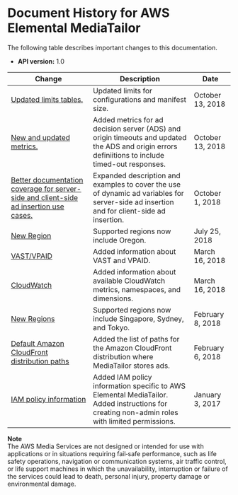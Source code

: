 # Document History for AWS Elemental MediaTailor<a name="document-history"></a>

The following table describes important changes to this documentation\. 
+ **API version:** 1\.0

| Change | Description | Date | 
| --- |--- |--- |
| [Updated limits tables\.](limits.md) | Updated limits for configurations and manifest size\. | October 13, 2018 | 
| [New and updated metrics\.](monitoring-cloudwatch.md) | Added metrics for ad decision server \(ADS\) and origin timeouts and updated the ADS and origin errors definiitions to include timed\-out responses\.  | October 13, 2018 | 
| [Better documentation coverage for server\-side and client\-side ad insertion use cases\.](variables.md) | Expanded description and examples to cover the use of dynamic ad variables for server\-side ad insertion and for client\-side ad insertion\.  | October 1, 2018 | 
| [New Region](what-is.md#regions-endpoints) | Supported regions now include Oregon\. | July 25, 2018 | 
| [VAST/VPAID](vast.md) | Added information about VAST and VPAID\.  | March 16, 2018 | 
| [CloudWatch](monitoring.md) | Added information about available CloudWatch metrics, namespaces, and dimensions\.  | March 16, 2018 | 
| [New Regions](what-is.md#regions-endpoints) | Supported regions now include Singapore, Sydney, and Tokyo\. | February 8, 2018 | 
| [Default Amazon CloudFront distribution paths](integrating-cdn-standard.md) | Added the list of paths for the Amazon CloudFront distribution where MediaTailor stores ads\.  | February 6, 2018 | 
| [IAM policy information](setting-up.md) | Added IAM policy information specific to AWS Elemental MediaTailor\. Added instructions for creating non\-admin roles with limited permissions\.  | January 3, 2017 | 

**Note**  
The AWS Media Services are not designed or intended for use with applications or in situations requiring fail‐safe performance, such as life safety operations, navigation or communication systems, air traffic control, or life support machines in which the unavailability, interruption or failure of the services could lead to death, personal injury, property damage or environmental damage\.